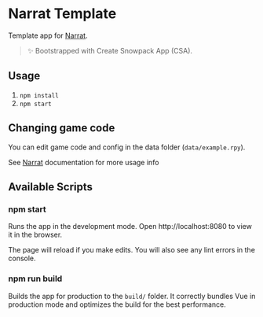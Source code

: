 # Narrat Template

Template app for [Narrat](https://github.com/nialna/narrat).

> ✨ Bootstrapped with Create Snowpack App (CSA).

## Usage

1. `npm install`
2. `npm start`

## Changing game code

You can edit game code and config in the data folder (`data/example.rpy`).

See [Narrat](https://github.com/nialna/narrat#-narrat) documentation for more usage info


## Available Scripts

### npm start

Runs the app in the development mode.
Open http://localhost:8080 to view it in the browser.

The page will reload if you make edits.
You will also see any lint errors in the console.

### npm run build

Builds the app for production to the `build/` folder.
It correctly bundles Vue in production mode and optimizes the build for the best performance.
